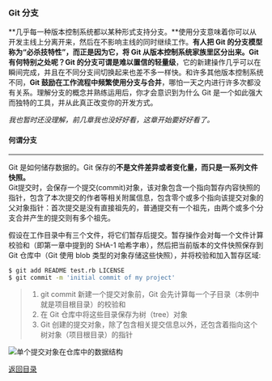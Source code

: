 
### Git 分支

**几乎每一种版本控制系统都以某种形式支持分支。**使用分支意味着你可以从开发主线上分离开来，然后在不影响主线的同时继续工作。**有人把 Git 的分支模型称为“必杀技特性”，**而正是因为它，将 Git 从版本控制系统家族里区分出来。Git 有何特别之处呢？Git 的分支可谓是难以置信的**轻量级**，它的新建操作几乎可以在瞬间完成，并且在不同分支间切换起来也差不多一样快。和许多其他版本控制系统不同，**Git 鼓励在工作流程中频繁使用分支与合并**，哪怕一天之内进行许多次都没有关系。理解分支的概念并熟练运用后，你才会意识到为什么 Git 是一个如此强大而独特的工具，并从此真正改变你的开发方式。

*我也暂时还没理解，前几章我也没好好看，这章开始要好好看了。*

#### 何谓分支

- - -

Git 是如何储存数据的。Git 保存的**不是文件差异或者变化量，而只是一系列文件快照。**   
Git提交时，会保存一个提交(commit)对象，该对象包含一个指向暂存内容快照的指针，包含了本次提交的作者等相关附属信息，包含零个或多个指向该提交对象的父对象指针：首次提交是没有直接祖先的，普通提交有一个祖先，由两个或多个分支合并产生的提交则有多个祖先。   

假设在工作目录中有三个文件，将它们暂存后提交。暂存操作会对每一个文件计算校验和（即第一章中提到的 SHA-1 哈希字串），然后把当前版本的文件快照保存到 Git 仓库中（Git 使用 blob 类型的对象存储这些快照），并将校验和加入暂存区域:


```bash
$ git add README test.rb LICENSE
$ git commit -m 'initial commit of my project'
```

> 1. git commit 新建一个提交对象前，Git 会先计算每一个子目录（本例中就是项目根目录）的校验和   
> 2. 在 Git 仓库中将这些目录保存为树（tree）对象
> 3. Git 创建的提交对象，除了包含相关提交信息以外，还包含着指向这个树对象（项目根目录）的指针



![单个提交对象在仓库中的数据结构](http://docs.pythontab.com/github/gitbook/_images/18333fig0301-tn.png)















[返回目录](https://github.com/wdyggh/note)
